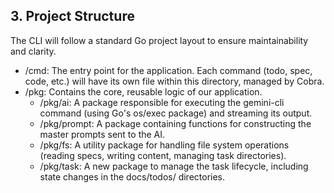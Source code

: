 ## **3. Project Structure**

The CLI will follow a standard Go project layout to ensure maintainability and clarity.

* /cmd: The entry point for the application. Each command (todo, spec, code, etc.) will have its own file within this directory, managed by Cobra.
* /pkg: Contains the core, reusable logic of our application.
  * /pkg/ai: A package responsible for executing the gemini-cli command (using Go's os/exec package) and streaming its output.
  * /pkg/prompt: A package containing functions for constructing the master prompts sent to the AI.
  * /pkg/fs: A utility package for handling file system operations (reading specs, writing content, managing task directories).
  * /pkg/task: A new package to manage the task lifecycle, including state changes in the docs/todos/ directories.